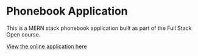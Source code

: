 # Phonebook Application

This is a MERN stack phonebook application built as part of the Full Stack Open course.

[View the online application here](https://fullstackopenexercises-qhh7.onrender.com)


